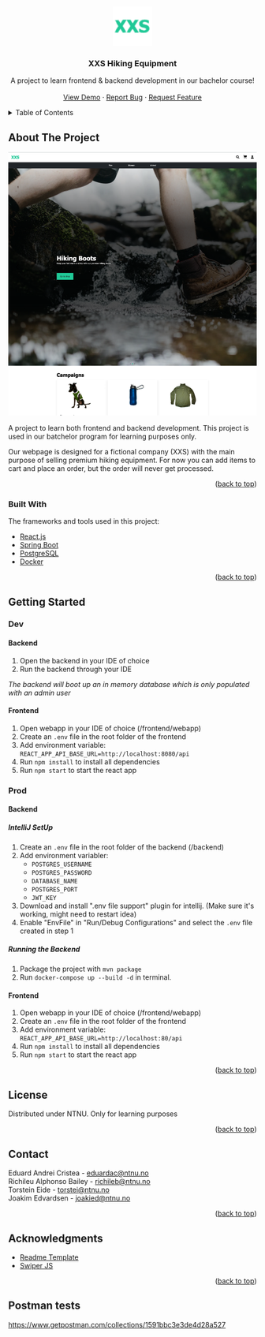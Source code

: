 <!-- Tamplate from https://github.com/othneildrew/Best-README-Template -->
<div id="top"></div>

<!-- PROJECT LOGO -->
<br />
<div align="center">
  <a href="https://github.com/jKm00/hiking-equipment">
    <img src="documentation/readme-images/logo.png" alt="Logo" width="80" height="80">
  </a>

  <h3 align="center">XXS Hiking Equipment</h3>

  <p align="center">
    A project to learn frontend & backend development in our bachelor course!
    <br />
    <br />
    <a href="http://gr02.appdev.cloudns.ph/">View Demo</a>
    ·
    <a href="https://github.com/jKm00/hiking-equipment/issues">Report Bug</a>
    ·
    <a href="https://github.com/jKm00/hiking-equipment/issues">Request Feature</a>
  </p>
</div>

<!-- TABLE OF CONTENTS -->
<details>
  <summary>Table of Contents</summary>
  <ol>
    <li>
      <a href="#about-the-project">About The Project</a>
      <ul>
        <li><a href="#built-with">Built With</a></li>
      </ul>
    </li>
    <li>
      <a href="#getting-started">Getting Started</a>
      <ul>
        <li><a href="#backend"backend>Backend</a>
            <ul>
                <li><a href="#intellij-setup">IntelliJ Setup</a></li>
                <li><a href="#running-the-backend">Running the Backend</a></li>
            </ul>
        </li>
        <li><a href="#frontend"backend>Frontend</a></li>
      </ul>
    </li>
    <li><a href="#license">License</a></li>
    <li><a href="#contact">Contact</a></li>
    <li><a href="#acknowledgments">Acknowledgments</a></li>
    <li><a href="#postman-tests">Postman tests</a></li>
  </ol>
</details>

<!-- ABOUT THE PROJECT -->

## About The Project

![XXS Front Page Screen Shot](documentation/readme-images/front-page.png)

A project to learn both frontend and backend development. This project is used in our batchelor program for learning purposes only.

Our webpage is designed for a fictional company (XXS) with the main purpose of selling premium hiking equipment. For now you can add items to cart and place an order, but the order will never get processed.

<p align="right">(<a href="#top">back to top</a>)</p>

### Built With

The frameworks and tools used in this project:

- [React.js](https://reactjs.org/)
- [Spring Boot](https://spring.io/)
- [PostgreSQL](https://www.postgresql.org/)
- [Docker](https://www.docker.com/)

<p align="right">(<a href="#top">back to top</a>)</p>

<!-- GETTING STARTED -->

## Getting Started

### Dev

#### Backend

1. Open the backend in your IDE of choice
2. Run the backend through your IDE

*The backend will boot up an in memory database which is only populated with an admin user*

#### Frontend

1. Open webapp in your IDE of choice (/frontend/webapp)
2. Create an `.env` file in the root folder of the frontend
3. Add environment variable: `REACT_APP_API_BASE_URL=http://localhost:8080/api`
4. Run `npm install` to install all dependencies
5. Run `npm start` to start the react app

### Prod

#### Backend

##### IntelliJ SetUp

1. Create an `.env` file in the root folder of the backend (/backend)
2. Add environment variabler:
   - `POSTGRES_USERNAME`
   - `POSTGRES_PASSWORD`
   - `DATABASE_NAME`
   - `POSTGRES_PORT`
   - `JWT_KEY`
3. Download and install ".env file support" plugin for intellij. (Make sure it's working, might need to restart idea)
4. Enable "EnvFile" in "Run/Debug Configurations" and select the `.env` file created in step 1

##### Running the Backend

1. Package the project with `mvn package`
3. Run `docker-compose up --build -d` in terminal.

#### Frontend

1. Open webapp in your IDE of choice (/frontend/webapp)
2. Create an `.env` file in the root folder of the frontend
3. Add environment variable: `REACT_APP_API_BASE_URL=http://localhost:80/api`
4. Run `npm install` to install all dependencies
5. Run `npm start` to start the react app

<p align="right">(<a href="#top">back to top</a>)</p>

<!-- LICENSE -->

## License

Distributed under NTNU. Only for learning purposes

<p align="right">(<a href="#top">back to top</a>)</p>

<!-- CONTACT -->

## Contact

Eduard Andrei Cristea - eduardac@ntnu.no  
Richileu Alphonso Bailey - richileb@ntnu.no  
Torstein Eide - torstei@ntnu.no  
Joakim Edvardsen - joakied@ntnu.no

<p align="right">(<a href="#top">back to top</a>)</p>

<!-- ACKNOWLEDGMENTS -->

## Acknowledgments

- [Readme Template](https://github.com/othneildrew/Best-README-Template#getting-started)
- [Swiper JS](https://swiperjs.com/react)

<p align="right">(<a href="#top">back to top</a>)</p>

## Postman tests

https://www.getpostman.com/collections/1591bbc3e3de4d28a527
